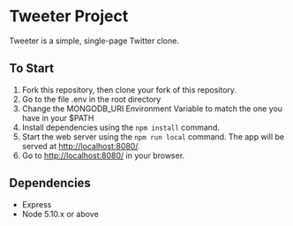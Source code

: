 # Tweeter Project

Tweeter is a simple, single-page Twitter clone.

## To Start

1. Fork this repository, then clone your fork of this repository.
2. Go to the file .env in the root directory
3. Change the MONGODB_URI Environment Variable to match the one you have in your $PATH
3. Install dependencies using the `npm install` command.
4. Start the web server using the `npm run local` command. The app will be served at <http://localhost:8080/>.
5. Go to <http://localhost:8080/> in your browser.

## Dependencies

- Express
- Node 5.10.x or above
